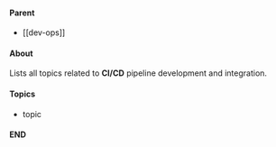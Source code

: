 #### Parent
- [[dev-ops]]

#### About
Lists all topics related to **CI/CD** pipeline development and integration.

#### Topics
- topic

#### END



